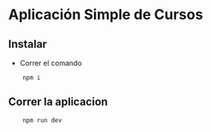 # Aplicación Simple de Cursos

## Instalar

- Correr el comando

```
    npm i
```

## Correr la aplicacion

```
    npm run dev
```
